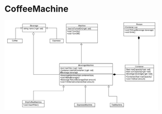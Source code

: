 # CoffeeMachine

![alt text](https://github.com/Geefy/CoffeeMachine/blob/master/KlasseDiagramKaffeMaskine.jpg)
